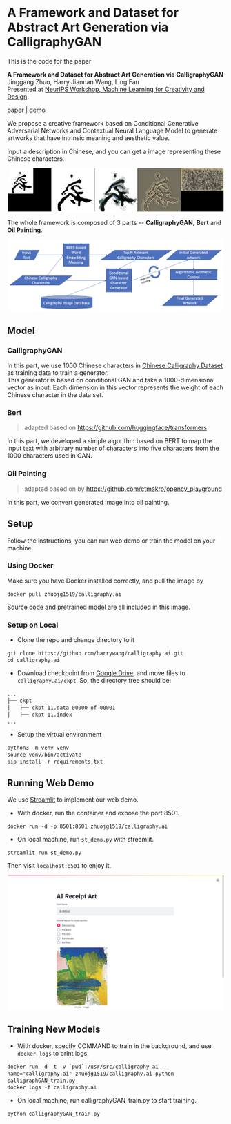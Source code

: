 # A Framework and Dataset for Abstract Art Generation via CalligraphyGAN  

This is the code for the paper

**A Framework and Dataset for Abstract Art Generation via CalligraphyGAN**  
Jinggang Zhuo, Harry Jiannan Wang, Ling Fan  
Presented at [NeurIPS Workshop, Machine Learning for Creativity and Design](https://neurips2020creativity.github.io/).  

[paper]() | [demo](http://54.223.165.220:8501)  

We propose a creative framework based on Conditional Generative Adversarial Networks and Contextual Neural Language Model to generate artworks that have intrinsic meaning and aesthetic value.

Input a description in Chinese, and you can get a image representing these Chinese characters.  

<div align=center><img width="500" src="images/1579404347-final.jpg" /></div>

The whole framework is composed of 3 parts -- **CalligraphyGAN**, **Bert** and **Oil Painting**.  

<div align=center><img width="500" src="images/framework.png" /></div>

## Model

### CalligraphyGAN  

In this part, we use 1000 Chinese characters in [Chinese Calligraphy Dataset](https://github.com/zhuojg/chinese-calligraphy-dataset)
 as training data to train a generator.  
This generator is based on conditional GAN and take a 1000-dimensional vector as input. Each dimension in this 
vector represents the weight of each Chinese character in the data set.

### Bert  

>adapted based on https://github.com/huggingface/transformers  

In this part, we developed a simple algorithm based on BERT to map the input text with arbitrary number of characters into five characters from the 1000 characters used in GAN.

### Oil Painting  

>adapted based on by https://github.com/ctmakro/opencv_playground  

In this part, we convert generated image into oil painting.  

## Setup  

Follow the instructions, you can run web demo or train the model on your machine.  

### Using Docker  

Make sure you have Docker installed correctly, and pull the image by
```shell
docker pull zhuojg1519/calligraphy.ai
```
Source code and pretrained model are all included in this image.

### Setup on Local  

- Clone the repo and change directory to it

```shell
git clone https://github.com/harrywang/calligraphy.ai.git
cd calligraphy.ai
```

- Download checkpoint from [Google Drive](https://drive.google.com/drive/folders/1p7rDUKU_43WbdoKSE5iRKf2decnWTt-B?usp=sharing), 
and move files to `calligraphy.ai/ckpt`. So, the directory tree should be:  
```shell
...
├── ckpt
│   ├── ckpt-11.data-00000-of-00001
│   ├── ckpt-11.index
...
```

- Setup the virtual environment  
```shell
python3 -m venv venv
source venv/bin/activate
pip install -r requirements.txt
```

## Running Web Demo  

We use [Streamlit](https://www.streamlit.io/) to implement our web demo.  

- With docker, run the container and expose the port 8501.  

```shell
docker run -d -p 8501:8501 zhuojg1519/calligraphy.ai
```

- On local machine, run `st_demo.py` with streamlit.  

```shell
streamlit run st_demo.py
```

Then visit `localhost:8501` to enjoy it.

<div align=center><img width="500" src="images/web_demo.png" /></div>

## Training New Models

- With docker, specify COMMAND to train in the background, and use `docker logs` to print logs.  

```shell
docker run -d -t -v `pwd`:/usr/src/calligraphy-ai --name="calligraphy.ai" zhuojg1519/calligraphy.ai python calligraphGAN_train.py
docker logs -f calligraphy.ai
```

- On local machine, run calligraphyGAN_train.py to start training.  
```shell
python calligraphyGAN_train.py
```
